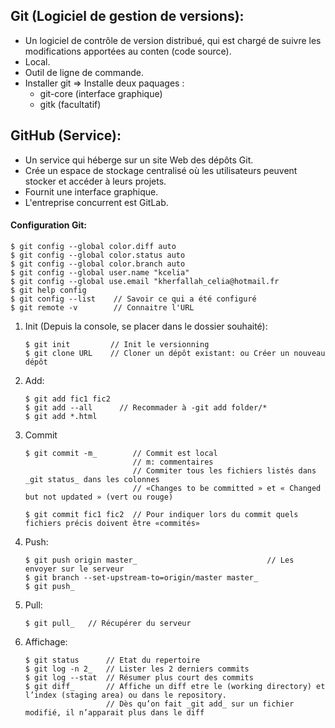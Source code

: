 ## Git (Logiciel de gestion de versions):

* Un logiciel de contrôle de version distribué, qui est chargé de suivre les modifications apportées au conten (code source).
* Local.
* Outil de ligne de commande.	
* Installer git ⇒ Installe deux paquages : 
    * git-core (interface graphique)
    * gitk (facultatif)

## GitHub (Service):

* Un service qui héberge sur un site Web des dépôts Git.
* Crée un espace de stockage centralisé où les utilisateurs peuvent stocker et accéder à leurs projets.
* Fournit une interface graphique.
* L'entreprise concurrent est GitLab.

#### Configuration Git:

```
$ git config --global color.diff auto
$ git config --global color.status auto
$ git config --global color.branch auto
$ git config --global user.name "kcelia"
$ git config --global use.email "kherfallah_celia@hotmail.fr
$ git help config
$ git config --list    // Savoir ce qui a été configuré
$ git remote -v        // Connaitre l'URL
```

1. Init (Depuis la console, se placer dans le dossier souhaité): 

    ```  
    $ git init         // Init le versionning
    $ git clone URL    // Cloner un dépôt existant: ou Créer un nouveau dépôt
    ```
    
2. Add:

    ```
    $ git add fic1 fic2 
    $ git add --all      // Recommader à -git add folder/*
    $ git add *.html        
    ```

3. Commit 

    ```
    $ git commit -m_        // Commit est local
                            // m: commentaires 
                            // Commiter tous les fichiers listés dans _git status_ dans les colonnes 
                            // «Changes to be committed » et « Changed but not updated » (vert ou rouge)

    $ git commit fic1 fic2  // Pour indiquer lors du commit quels fichiers précis doivent être «commités»
    ```

4. Push:

    ```
    $ git push origin master_                             // Les envoyer sur le serveur
    $ git branch --set-upstream-to=origin/master master_
    $ git push_ 
    ```

5. Pull:

    `$ git pull_   // Récupérer du serveur`

6. Affichage:

    ```
    $ git status      // Etat du repertoire
    $ git log -n 2_   // Lister les 2 derniers commits
    $ git log --stat  // Résumer plus court des commits
    $ git diff_       // Affiche un diff etre le (working directory) et l’index (staging area) ou dans le repository. 
                      // Dès qu’on fait _git add_ sur un fichier modifié, il n’apparait plus dans le diff
    ```
